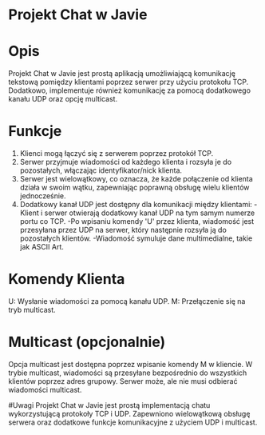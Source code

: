 # Projekt Chat w Javie
# Opis
Projekt Chat w Javie jest prostą aplikacją umożliwiającą komunikację tekstową pomiędzy klientami poprzez serwer przy użyciu protokołu TCP. Dodatkowo, implementuje również komunikację za pomocą dodatkowego kanału UDP oraz opcję multicast.

# Funkcje
1. Klienci mogą łączyć się z serwerem poprzez protokół TCP.
2. Serwer przyjmuje wiadomości od każdego klienta i rozsyła je do pozostałych, włączając identyfikator/nick klienta.
3. Serwer jest wielowątkowy, co oznacza, że każde połączenie od klienta działa w swoim wątku, zapewniając poprawną obsługę wielu klientów jednocześnie.
4. Dodatkowy kanał UDP jest dostępny dla komunikacji między klientami:
  -Klient i serwer otwierają dodatkowy kanał UDP na tym samym numerze portu co TCP.
  -Po wpisaniu komendy 'U' przez klienta, wiadomość jest przesyłana przez UDP na serwer, który następnie rozsyła ją do pozostałych klientów.
  -Wiadomość symuluje dane multimedialne, takie jak ASCII Art.

# Komendy Klienta
U: Wysłanie wiadomości za pomocą kanału UDP.
M: Przełączenie się na tryb multicast.

# Multicast (opcjonalnie)
Opcja multicast jest dostępna poprzez wpisanie komendy M w kliencie.
W trybie multicast, wiadomości są przesyłane bezpośrednio do wszystkich klientów poprzez adres grupowy.
Serwer może, ale nie musi odbierać wiadomości multicast.

#Uwagi
Projekt Chat w Javie jest prostą implementacją chatu wykorzystującą protokoły TCP i UDP.
Zapewniono wielowątkową obsługę serwera oraz dodatkowe funkcje komunikacyjne z użyciem UDP i multicast.
